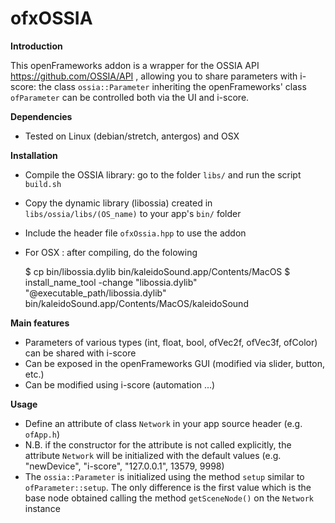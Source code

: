 # ofxOSSIA

**Introduction**

This openFrameworks addon is a wrapper for the OSSIA API https://github.com/OSSIA/API , allowing you to share parameters with i-score: the class `ossia::Parameter` inheriting the openFrameworks' class `ofParameter` can be controlled both via the UI and i-score.

**Dependencies**

* Tested on Linux (debian/stretch, antergos) and OSX

**Installation**

* Compile the OSSIA library: go to the folder `libs/` and run the script `build.sh`
* Copy the dynamic library (libossia) created in `libs/ossia/libs/(OS_name)` to your app's `bin/` folder
* Include the header file `ofxOssia.hpp` to use the addon

* For OSX : after compiling, do the folowing

	$ cp bin/libossia.dylib bin/kaleidoSound.app/Contents/MacOS
	$ install_name_tool -change "libossia.dylib" "@executable_path/libossia.dylib" bin/kaleidoSound.app/Contents/MacOS/kaleidoSound

**Main features**

* Parameters of various types (int, float, bool, ofVec2f, ofVec3f, ofColor) can be shared with i-score
* Can be exposed in the openFrameworks GUI (modified via slider, button, etc.)
* Can be modified using i-score (automation ...)

**Usage**

* Define an attribute of class `Network` in your app source header (e.g. `ofApp.h`)
* N.B. if the constructor for the attribute is not called explicitly, the attribute `Network` will be initialized with the default values (e.g. "newDevice", "i-score", "127.0.0.1", 13579, 9998)
* The `ossia::Parameter` is initialized using the method `setup` similar to `ofParameter::setup`. The only difference is the first value which is the base node obtained calling the method `getSceneNode()` on the `Network` instance
